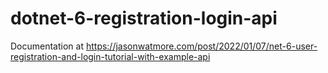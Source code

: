 # dotnet-6-registration-login-api


Documentation at https://jasonwatmore.com/post/2022/01/07/net-6-user-registration-and-login-tutorial-with-example-api